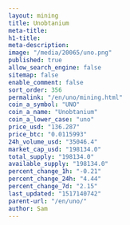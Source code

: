 ```yaml
---
layout: mining
title: Unobtanium
meta-title: 
h1-title: 
meta-description: 
image: "/media/20065/uno.png"
published: true
allow_search_engine: false
sitemap: false
enable_comment: false
sort_order: 356
permalink: "/en/uno/mining.html"
coin_a_symbol: "UNO"
coin_a_name: "Unobtanium"
coin_a_lower_case: "uno"
price_usd: "136.287"
price_btc: "0.0115993"
24h_volume_usd: "35046.4"
market_cap_usd: "198134.0"
total_supply: "198134.0"
available_supply: "198134.0"
percent_change_1h: "-0.21"
percent_change_24h: "4.44"
percent_change_7d: "2.15"
last_updated: "1517140742"
parent-url: "/en/uno/"
author: Sam
---
```


